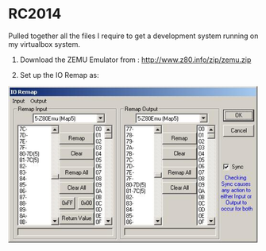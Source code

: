 # RC2014

Pulled together all the files I require to get a development system running on my virtualbox system.

1. Download the ZEMU Emulator from : http://www.z80.info/zip/zemu.zip

2. Set up the IO Remap as:
<img alt="IO Remap" src="./IO Remap.JPG">
